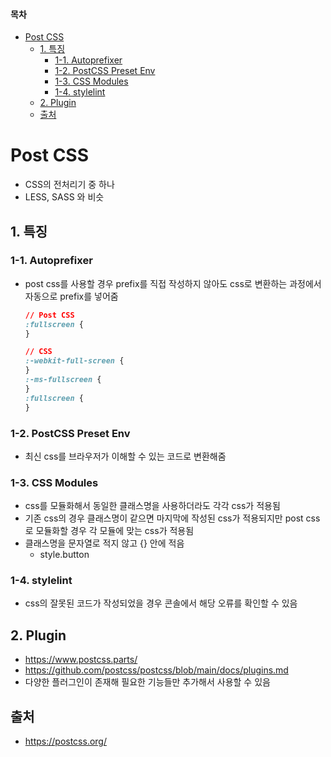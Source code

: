 #### 목차

- [Post CSS](#post-css)
  * [1. 특징](#1-특징)
    + [1-1.  Autoprefixer](#1-1--autoprefixer)
    + [1-2. PostCSS Preset Env](#1-2-postcss-preset-env)
    + [1-3. CSS Modules](#1-3-css-modules)
    + [1-4. stylelint](#1-4-stylelint)
  * [2. Plugin](#2-plugin)
  * [출처](#출처)



# Post CSS

- CSS의 전처리기 중 하나
- LESS, SASS 와 비슷



## 1. 특징

### 1-1.  Autoprefixer

- post css를 사용할 경우 prefix를 직접 작성하지 않아도 css로 변환하는 과정에서 자동으로 prefix를 넣어줌

  ```css
  // Post CSS
  :fullscreen {
  }
  
  // CSS
  :-webkit-full-screen {
  }
  :-ms-fullscreen {
  }
  :fullscreen {
  }
  ```

### 1-2. PostCSS Preset Env

- 최신 css를 브라우저가 이해할 수 있는 코드로 변환해줌

### 1-3. CSS Modules

- css를 모듈화해서 동일한 클래스명을 사용하더라도 각각 css가 적용됨
- 기존 css의 경우 클래스명이 같으면 마지막에 작성된 css가 적용되지만 post css로 모듈화할 경우 각 모듈에 맞는 css가 적용됨
- 클래스명을 문자열로 적지 않고 {} 안에 적음 
  - style.button

### 1-4. stylelint

- css의 잘못된 코드가 작성되었을 경우 콘솔에서 해당 오류를 확인할 수 있음



## 2. Plugin

- https://www.postcss.parts/
- https://github.com/postcss/postcss/blob/main/docs/plugins.md
- 다양한 플러그인이 존재해 필요한 기능들만 추가해서 사용할 수 있음



## 출처

- https://postcss.org/
